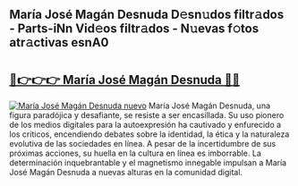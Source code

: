 ## María José Magán Desnuda D𝚎sn𝚞dos filtr𝚊dos - Parts-iNn Vid𝚎os filtr𝚊dos - N𝚞evas f𝚘tos atr𝚊ctivas esnA0

# <h2><a href="http://mb8yxj.tromn.icu/?c=Mar%c3%ada+Jos%c3%a9+Mag%c3%a1n+Desnuda">🔗👉👉👉 María José Magán Desnuda 🔗🔗</a></h2>

[![María José Magán Desnuda nuevo](https://i.imgur.com/pEAQMta.gif)](http://mb8yxj.tromn.icu/?c=Mar%c3%ada+Jos%c3%a9+Mag%c3%a1n+Desnuda)
María José Magán Desnuda, una figura paradójica y desafiante, se resiste a ser encasillada. Su uso pionero de los medios digitales para la autoexpresión ha cautivado y enfurecido a los críticos, encendiendo debates sobre la identidad, la ética y la naturaleza evolutiva de las sociedades en línea. A pesar de la incertidumbre de sus próximas acciones, su huella en la cultura en línea es imborrable. La determinación inquebrantable y el magnetismo innegable impulsan a María José Magán Desnuda a nuevas alturas en la comunidad digital.
